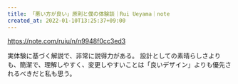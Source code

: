 ```yaml
---
title: 「悪い方が良い」原則と僕の体験談｜Rui Ueyama｜note
created_at: 2022-01-10T13:25:37+09:00
---
```


https://note.com/ruiu/n/n9948f0cc3ed3

実体験に基づく解説で、非常に説得力がある。
設計としての素晴らしさよりも、簡潔で、理解しやすく、変更しやすいことは「良いデザイン」よりも優先されるべきだと私も思う。
